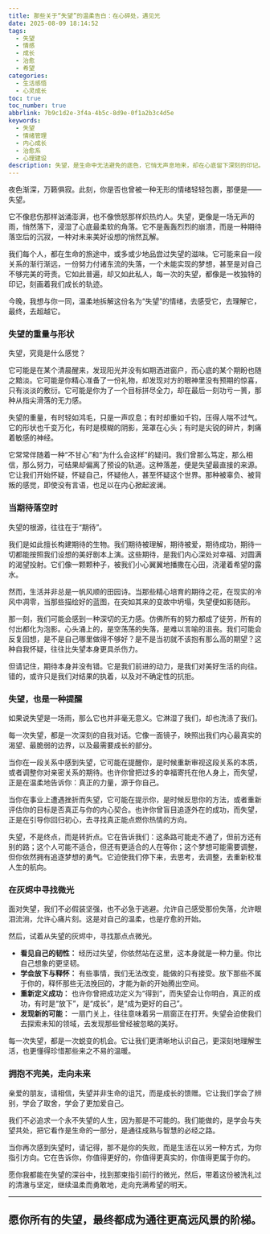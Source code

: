 ```yaml
---
title: 那些关于“失望”的温柔告白：在心碎处，遇见光
date: 2025-08-09 18:14:52
tags:
  - 失望
  - 情感
  - 成长
  - 治愈
  - 希望
categories:
  - 生活感悟
  - 心灵成长
toc: true
toc_number: true
abbrlink: 7b9c1d2e-3f4a-4b5c-8d9e-0f1a2b3c4d5e
keywords:
  - 失望
  - 情绪管理
  - 内心成长
  - 治愈系
  - 心理建设
description: 失望，是生命中无法避免的底色，它悄无声息地来，却在心底留下深刻的印记。然而，每一次失望，也都是一次与内心深处对话的机会。这篇文章，将带你温柔地触碰失望的重量，理解它的意义，并最终，在那些看似破碎的瞬间，找到属于自己的微光与力量。
---
```


夜色渐深，万籁俱寂。此刻，你是否也曾被一种无形的情绪轻轻包裹，那便是——失望。

它不像悲伤那样汹涌澎湃，也不像愤怒那样炽热灼人。失望，更像是一场无声的雨，悄然落下，浸湿了心底最柔软的角落。它不是轰轰烈烈的崩溃，而是一种期待落空后的沉寂，一种对未来美好设想的悄然瓦解。

我们每个人，都在生命的旅途中，或多或少地品尝过失望的滋味。它可能来自一段关系的渐行渐远，一份努力付诸东流的失落，一个未能实现的梦想，甚至是对自己不够完美的苛责。它如此普遍，却又如此私人，每一次的失望，都像是一枚独特的印记，刻画着我们成长的轨迹。

今晚，我想与你一同，温柔地拆解这份名为“失望”的情绪，去感受它，去理解它，最终，去超越它。

### 失望的重量与形状

失望，究竟是什么感觉？

它可能是在某个清晨醒来，发现阳光并没有如期洒进窗户，而心底的某个期盼也随之黯淡。它可能是你精心准备了一份礼物，却发现对方的眼神里没有预期的惊喜，只有淡淡的敷衍。它可能是你为了一个目标拼尽全力，却在最后一刻功亏一篑，那种从指尖滑落的无力感。

失望的重量，有时轻如鸿毛，只是一声叹息；有时却重如千钧，压得人喘不过气。它的形状也千变万化，有时是模糊的阴影，笼罩在心头；有时是尖锐的碎片，刺痛着敏感的神经。

它常常伴随着一种“不甘心”和“为什么会这样”的疑问。我们曾那么笃定，那么相信，那么努力，可结果却偏离了预设的轨道。这种落差，便是失望最直接的来源。它让我们开始怀疑，怀疑自己，怀疑他人，甚至怀疑这个世界。那种被辜负、被背叛的感觉，即使没有言语，也足以在内心掀起波澜。

### 当期待落空时

失望的根源，往往在于“期待”。

我们是如此擅长构建期待的生物。我们期待被理解，期待被爱，期待成功，期待一切都能按照我们设想的美好剧本上演。这些期待，是我们内心深处对幸福、对圆满的渴望投射。它们像一颗颗种子，被我们小心翼翼地播撒在心田，浇灌着希望的露水。

然而，生活并非总是一帆风顺的田园诗。当那些精心培育的期待之花，在现实的冷风中凋零，当那些描绘好的蓝图，在突如其来的变故中坍塌，失望便如影随形。

那一刻，我们可能会感到一种深切的无力感。仿佛所有的努力都成了徒劳，所有的付出都化为泡影。心头涌上的，是空荡荡的失落，是难以言喻的沮丧。我们可能会反复回想，是不是自己哪里做得不够好？是不是当初就不该抱有那么高的期望？这种自我怀疑，往往比失望本身更具杀伤力。

但请记住，期待本身并没有错。它是我们前进的动力，是我们对美好生活的向往。错的，或许只是我们对结果的执着，以及对不确定性的抗拒。

### 失望，也是一种提醒

如果说失望是一场雨，那么它也并非毫无意义。它淋湿了我们，却也洗涤了我们。

每一次失望，都是一次深刻的自我对话。它像一面镜子，映照出我们内心最真实的渴望、最脆弱的边界，以及最需要成长的部分。

当你在一段关系中感到失望，它可能在提醒你，是时候重新审视这段关系的本质，或者调整你对亲密关系的期待。也许你曾把过多的幸福寄托在他人身上，而失望，正是在温柔地告诉你：真正的力量，源于你自己。

当你在事业上遭遇挫折而失望，它可能在提示你，是时候反思你的方法，或者重新评估你的目标是否真正与你的内心契合。也许你曾盲目追逐外在的成功，而失望，正是在引导你回归初心，去寻找真正能点燃你热情的方向。

失望，不是终点，而是转折点。它在告诉我们：这条路可能走不通了，但前方还有别的路；这个人可能不适合，但还有更适合的人在等你；这个梦想可能需要调整，但你依然拥有追逐梦想的勇气。它迫使我们停下来，去思考，去调整，去重新校准人生的航向。

### 在灰烬中寻找微光

面对失望，我们不必假装坚强，也不必急于逃避。允许自己感受那份失落，允许眼泪流淌，允许心痛片刻。这是对自己的温柔，也是疗愈的开始。

然后，试着从失望的灰烬中，寻找那点点微光。

*   **看见自己的韧性：** 经历过失望，你依然站在这里，这本身就是一种力量。你比自己想象的更坚韧。
*   **学会放下与释怀：** 有些事情，我们无法改变，能做的只有接受。放下那些不属于你的，释怀那些无法挽回的，才能为新的开始腾出空间。
*   **重新定义成功：** 也许你曾把成功定义为“得到”，而失望会让你明白，真正的成功，有时是“放下”，是“成长”，是“成为更好的自己”。
*   **发现新的可能：** 一扇门关上，往往意味着另一扇窗正在打开。失望会迫使我们去探索未知的领域，去发现那些曾经被忽略的美好。

每一次失望，都是一次蜕变的机会。它让我们更清晰地认识自己，更深刻地理解生活，也更懂得珍惜那些来之不易的温暖。

### 拥抱不完美，走向未来

亲爱的朋友，请相信，失望并非生命的诅咒，而是成长的馈赠。它让我们学会了辨别，学会了取舍，学会了更加爱自己。

我们不必追求一个永不失望的人生，因为那是不可能的。我们能做的，是学会与失望共处，把它看作是生命的一部分，是通往成熟与智慧的必经之路。

当你再次感到失望时，请记得，那不是你的失败，而是生活在以另一种方式，为你指引方向。它在告诉你，你值得更好的，你值得更真实的，你值得更属于你的。

愿你我都能在失望的深谷中，找到那束指引前行的微光，然后，带着这份被洗礼过的清澈与坚定，继续温柔而勇敢地，走向充满希望的明天。

---
愿你所有的失望，最终都成为通往更高远风景的阶梯。
---